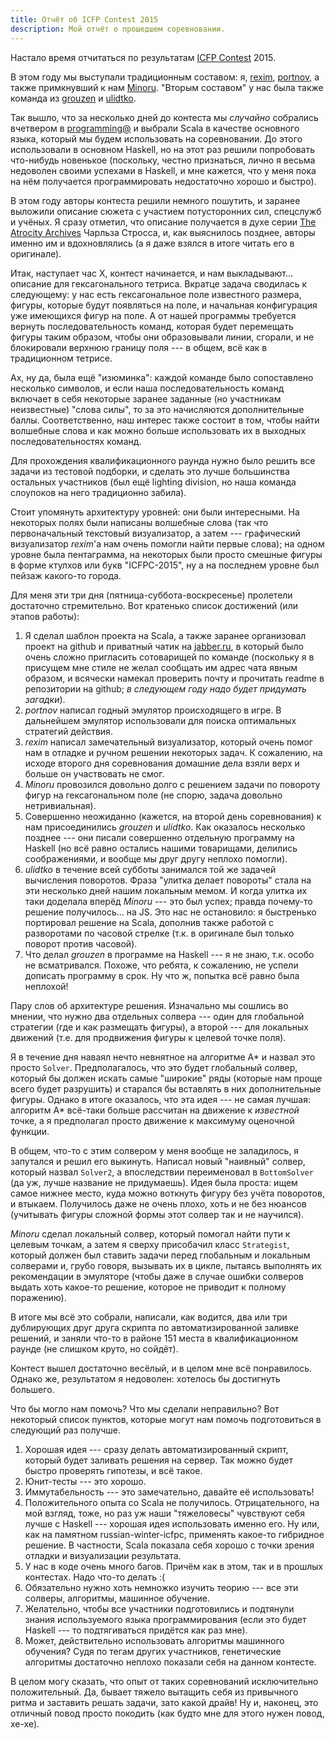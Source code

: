 ```yaml
---
title: Отчёт об ICFP Contest 2015
description: Мой отчёт о прошедшем соревновании.
---
```


Настало время отчитаться по результатам [ICFP Contest][icfp-contest] 2015.

В этом году мы выступали традиционным составом: я, [rexim][], [portnov][], а
также примкнувший к нам [Minoru][minoru]. "Вторым составом" у нас была также
команда из [grouzen][] и [ulidtko][].

Так вышло, что за несколько дней до контеста мы _случайно_ собрались вчетвером в
[programming@][programming] и выбрали Scala в качестве основного языка, который
мы будем использовать на соревновании. До этого использовали в основном Haskell,
но на этот раз решили попробовать что-нибудь новенькое (поскольку, честно
признаться, лично я весьма недоволен своими успехами в Haskell, и мне кажется,
что у меня пока на нём получается программировать недостаточно хорошо и быстро).

В этом году авторы контеста решили немного пошутить, и заранее выложили описание
сюжета с участием потусторонних сил, спецслужб и учёных. Я сразу отметил, что
описание получается в духе серии [The Atrocity Archives][atrocity-archives]
Чарльза Стросса, и, как выяснилось позднее, авторы именно им и вдохновлялись (а
я даже взялся в итоге читать его в оригинале).

Итак, наступает час X, контест начинается, и нам выкладывают... описание для
гексагонального тетриса. Вкратце задача сводилась к следующему: у нас есть
гексагональное поле известного размера, фигуры, которые будут появляться на
поле, и начальная конфигурация уже имеющихся фигур на поле. А от нашей программы
требуется вернуть последовательность команд, которая будет перемещать фигуры
таким образом, чтобы они образовывали линии, сгорали, и не блокировали верхнюю
границу поля --- в общем, всё как в традиционном тетрисе.

Ах, ну да, была ещё "изюминка": каждой команде было сопоставлено несколько
символов, и если наша последовательность команд включает в себя некоторые
заранее заданные (но участникам неизвестные) "слова силы", то за это начисляются
дополнительные баллы. Соответственно, наш интерес также состоит в том, чтобы
найти волшебные слова и как можно больше использовать их в выходных
последовательностях команд.

Для прохождения квалификационного раунда нужно было решить все задачи из
тестовой подборки, и сделать это лучше большинства остальных участников (был ещё
lighting division, но наша команда слоупоков на него традиционно забила).

Стоит упомянуть архитектуру уровней: они были интересными. На некоторых полях
были написаны волшебные слова (так что первоначальный текстовый визуализатор, а
затем --- графический визуализатор _rexim_'а нам очень помогли найти первые
слова); на одном уровне была пентаграмма, на некоторых были просто смешные
фигуры в форме ктулхов или букв "ICFPC-2015", ну а на последнем уровне был
пейзаж какого-то города.

Для меня эти три дня (пятница-суббота-воскресенье) пролетели достаточно
стремительно. Вот кратенько список достижений (или этапов работы):

1.  Я сделал шаблон проекта на Scala, а также заранее организовал проект на
    github и приватный чатик на [jabber.ru][], в который было очень сложно
    пригласить сотоварищей по команде (поскольку я в присущем мне стиле не
    желал сообщать им адрес чата явным образом, и всячески намекал проверить
    почту и прочитать readme в репозитории на github; _в следующем году надо
    будет придумать загадки_).
2.  _portnov_ написал годный эмулятор происходящего в игре. В дальнейшем
    эмулятор использовали для поиска оптимальных стратегий действия.
3.  _rexim_ написал замечательный визуализатор, который очень помог нам в
    отладке и ручном решении некоторых задач. К сожалению, на исходе второго дня
    соревнования домашние дела взяли верх и больше он участвовать не смог.
4.  _Minoru_ провозился довольно долго с решением задачи по повороту фигур на
    гексагональном поле (не спорю, задача довольно нетривиальная).
5.  Совершенно неожиданно (кажется, на второй день соревнования) к нам
    присоединились _grouzen_ и _ulidtko_. Как оказалось несколько позднее ---
    они писали совершенно отдельную программу на Haskell (но всё равно остались
    нашими товарищами, делились соображениями, и вообще мы друг другу неплохо
    помогли).
6.  _ulidtko_ в течение всей субботы занимался той же задачей вычисления
    поворотов. Фраза "улитка делает повороты" стала на эти несколько дней нашим
    локальным мемом. И когда улитка их таки доделала вперёд _Minoru_ --- это был
    успех; правда почему-то решение получилось... на JS. Это нас не остановило:
    я быстренько портировал решение на Scala, дополнив также работой с
    разворотами по часовой стрелке (т.к. в оригинале был только поворот против
    часовой).
7.  Что делал _grouzen_ в программе на Haskell --- я не знаю, т.к. особо не
    всматривался. Похоже, что ребята, к сожалению, не успели дописать программу
    в срок. Ну что ж, попытка всё равно была неплохой!

Пару слов об архитектуре решения. Изначально мы сошлись во мнении, что нужно два
отдельных солвера --- один для глобальной стратегии (где и как размещать фигуры),
а второй --- для локальных движений (т.е. для продвижения фигуры к целевой точке
поля).

Я в течение дня наваял нечто невнятное на алгоритме A* и назвал это просто
`Solver`. Предполагалось, что это будет глобальный солвер, который бы должен
искать самые "широкие" ряды (которые нам проще всего будет разрушить) и старался
бы вставлять в них дополнительные фигуры. Однако в итоге оказалось, что эта
идея --- не самая лучшая: алгоритм A* всё-таки больше рассчитан на движение к
_известной_ точке, а я предполагал просто движение к максимуму оценочной
функции.

В общем, что-то с этим солвером у меня вообще не заладилось, я
запутался и решил его выкинуть. Написал новый "наивный" солвер, который назвал
`Solver2`, а впоследствии переименовал в `BottomSolver` (да уж, лучше название
не придумаешь). Идея была проста: ищем самое нижнее место, куда можно воткнуть
фигуру без учёта поворотов, и втыкаем. Получилось даже не очень плохо, хоть и
не без нюансов (учитывать фигуры сложной формы этот солвер так и не научился).

_Minoru_ сделал локальный солвер, который помогал найти пути к целевым точкам,
а затем я сверху присобачил класс `Strategist`, который должен был ставить
задачи перед глобальным и локальным солверами и, грубо говоря, вызывать их в
цикле, пытаясь выполнять их рекомендации в эмуляторе (чтобы даже в случае
ошибки солверов выдать хоть какое-то решение, которое не приводит к полному
поражению).

В итоге мы всё это собрали, написали, как водится, два или три дублирующих друг
друга скрипта по автоматизированной заливке решений, и заняли что-то в районе
151 места в квалификационном раунде (не слишком круто, но сойдёт).

Контест вышел достаточно весёлый, и в целом мне всё понравилось. Однако же,
результатом я недоволен: хотелось бы достигнуть большего.

Что бы могло нам помочь? Что мы сделали неправильно? Вот некоторый список
пунктов, которые могут нам помочь подготовиться в следующий раз получше.

1.  Хорошая идея --- сразу делать автоматизированный скрипт, который будет
    заливать решения на сервер. Так можно будет быстро проверять гипотезы, и всё
    такое.
2.  Юнит-тесты --- это хорошо.
3.  Иммутабельность --- это замечательно, давайте её использовать!
4.  Положительного опыта со Scala не получилось. Отрицательного, на мой взгляд,
    тоже, но раз уж наши "тяжеловесы" чувствуют себя лучше с Haskell --- хорошая
    идея использовать именно его. Ну или, как на памятном russian-winter-icfpc,
    применять какое-то гибридное решение. В частности, Scala показала себя
    хорошо с точки зрения отладки и визуализации результата.
5.  У нас в коде очень много багов. Причём как в этом, так и в прошлых
    контестах. Надо что-то делать :(
6.  Обязательно нужно хоть немножко изучить теорию --- все эти солверы,
    алгоритмы, машинное обучение.
7.  Желательно, чтобы все участники подготовились и подтянули знания
    используемого языка программирования (если это будет Haskell --- то
    подтягиваться придётся как раз мне).
8.  Может, действительно использовать алгоритмы машинного обучения? Судя по
    тегам других участников, генетические алгоритмы достаточно неплохо показали
    себя на данном контесте.

В целом могу сказать, что опыт от таких соревнований исключительно
положительный. Да, бывает тяжело вытащить себя из привычного ритма и заставить
решать задачи, зато какой драйв! Ну и, наконец, это отличный повод просто
покодить (как будто мне для этого нужен повод, хе-хе).

[atrocity-archives]: https://en.wikipedia.org/wiki/The_Atrocity_Archives
[grouzen]: https://github.com/grouzen
[icfp-contest]: https://ru.wikipedia.org/wiki/ICFP_Programming_Contest
[jabber.ru]: http://www.jabber.ru
[minoru]: https://github.com/Minoru
[portnov]: https://github.com/portnov
[programming]: xmpp:programming@conference.jabber.ru?join
[rexim]: https://github.com/rexim
[ulidtko]: https://github.com/ulidtko
